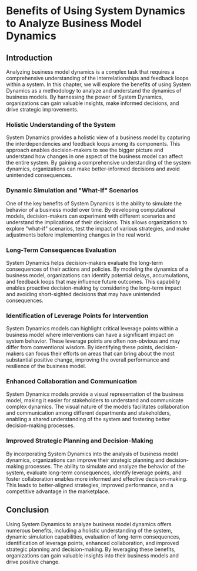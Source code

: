 # Benefits of Using System Dynamics to Analyze Business Model Dynamics

## Introduction

Analyzing business model dynamics is a complex task that requires a comprehensive understanding of the interrelationships and feedback loops within a system. In this chapter, we will explore the benefits of using System Dynamics as a methodology to analyze and understand the dynamics of business models. By harnessing the power of System Dynamics, organizations can gain valuable insights, make informed decisions, and drive strategic improvements.

### Holistic Understanding of the System

System Dynamics provides a holistic view of a business model by capturing the interdependencies and feedback loops among its components. This approach enables decision-makers to see the bigger picture and understand how changes in one aspect of the business model can affect the entire system. By gaining a comprehensive understanding of the system dynamics, organizations can make better-informed decisions and avoid unintended consequences.

### Dynamic Simulation and "What-If" Scenarios

One of the key benefits of System Dynamics is the ability to simulate the behavior of a business model over time. By developing computational models, decision-makers can experiment with different scenarios and understand the implications of their decisions. This allows organizations to explore "what-if" scenarios, test the impact of various strategies, and make adjustments before implementing changes in the real world.

### Long-Term Consequences Evaluation

System Dynamics helps decision-makers evaluate the long-term consequences of their actions and policies. By modeling the dynamics of a business model, organizations can identify potential delays, accumulations, and feedback loops that may influence future outcomes. This capability enables proactive decision-making by considering the long-term impact and avoiding short-sighted decisions that may have unintended consequences.

### Identification of Leverage Points for Intervention

System Dynamics models can highlight critical leverage points within a business model where interventions can have a significant impact on system behavior. These leverage points are often non-obvious and may differ from conventional wisdom. By identifying these points, decision-makers can focus their efforts on areas that can bring about the most substantial positive change, improving the overall performance and resilience of the business model.

### Enhanced Collaboration and Communication

System Dynamics models provide a visual representation of the business model, making it easier for stakeholders to understand and communicate complex dynamics. The visual nature of the models facilitates collaboration and communication among different departments and stakeholders, enabling a shared understanding of the system and fostering better decision-making processes.

### Improved Strategic Planning and Decision-Making

By incorporating System Dynamics into the analysis of business model dynamics, organizations can improve their strategic planning and decision-making processes. The ability to simulate and analyze the behavior of the system, evaluate long-term consequences, identify leverage points, and foster collaboration enables more informed and effective decision-making. This leads to better-aligned strategies, improved performance, and a competitive advantage in the marketplace.

## Conclusion

Using System Dynamics to analyze business model dynamics offers numerous benefits, including a holistic understanding of the system, dynamic simulation capabilities, evaluation of long-term consequences, identification of leverage points, enhanced collaboration, and improved strategic planning and decision-making. By leveraging these benefits, organizations can gain valuable insights into their business models and drive positive change.
